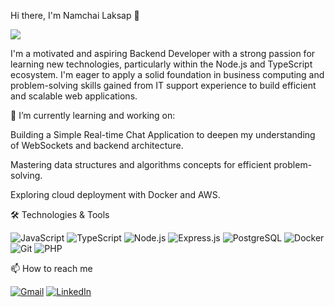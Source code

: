 Hi there, I'm Namchai Laksap 👋
<p align="left">
<a href="https://github.com/[https://github.com/WhitV]">
<img src="https://github-readme-stats.vercel.app/api?username=[Your-GitHub-Username]&show_icons=true&theme=dracula&include_all_commits=true&count_private=true"/>
</a>
</p>

I'm a motivated and aspiring Backend Developer with a strong passion for learning new technologies, particularly within the Node.js and TypeScript ecosystem. I'm eager to apply a solid foundation in business computing and problem-solving skills gained from IT support experience to build efficient and scalable web applications.

🌱 I’m currently learning and working on:

Building a Simple Real-time Chat Application to deepen my understanding of WebSockets and backend architecture.

Mastering data structures and algorithms concepts for efficient problem-solving.

Exploring cloud deployment with Docker and AWS.

🛠️ Technologies & Tools
<p align="left">
<img src="https://img.shields.io/badge/JavaScript-F7DF1E?style=for-the-badge&logo=javascript&logoColor=black" alt="JavaScript"/>
<img src="https://img.shields.io/badge/TypeScript-3178C6?style=for-the-badge&logo=typescript&logoColor=white" alt="TypeScript"/>
<img src="https://img.shields.io/badge/Node.js-339933?style=for-the-badge&logo=nodedotjs&logoColor=white" alt="Node.js"/>
<img src="https://img.shields.io/badge/Express.js-000000?style=for-the-badge&logo=express&logoColor=white" alt="Express.js"/>
<img src="https://img.shields.io/badge/PostgreSQL-4169E1?style=for-the-badge&logo=postgresql&logoColor=white" alt="PostgreSQL"/>
<img src="https://img.shields.io/badge/Docker-2496ED?style=for-the-badge&logo=docker&logoColor=white" alt="Docker"/>
<img src="https://img.shields.io/badge/Git-F05032?style=for-the-badge&logo=git&logoColor=white" alt="Git"/>
<img src="https://img.shields.io/badge/PHP-777BB4?style=for-the-badge&logo=php&logoColor=white" alt="PHP"/>
</p>

📫 How to reach me
<p align="left">
<a href="mailto:namchai.laksap@gmail.com" target="_blank"><img src="https://img.shields.io/badge/Gmail-D14836?style=for-the-badge&logo=gmail&logoColor=white" alt="Gmail"/></a>
<a href="[www.linkedin.com/in/namchailaksap/]" target="_blank"><img src="https://img.shields.io/badge/LinkedIn-0077B5?style=for-the-badge&logo=linkedin&logoColor=white" alt="LinkedIn"/></a>
</p>

